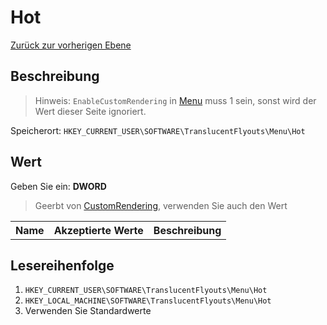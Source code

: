 # Hot
[Zurück zur vorherigen Ebene](../CONFIG.md)
## Beschreibung
> Hinweis:
> `EnableCustomRendering` in [Menu](../CONFIG.md) muss 1 sein, sonst wird der Wert dieser Seite ignoriert.

Speicherort: `HKEY_CURRENT_USER\SOFTWARE\TranslucentFlyouts\Menu\Hot`
## Wert
Geben Sie ein: <b>DWORD</b>
> Geerbt von [CustomRendering](../CustomRendering/CONFIG.md), verwenden Sie auch den Wert
<table>
<tr>
<th>Name</th>
<th>Akzeptierte Werte</th>
<th>Beschreibung</th>
</tr>

</table>

## Lesereihenfolge
1. `HKEY_CURRENT_USER\SOFTWARE\TranslucentFlyouts\Menu\Hot`
2. `HKEY_LOCAL_MACHINE\SOFTWARE\TranslucentFlyouts\Menu\Hot`
3. Verwenden Sie Standardwerte